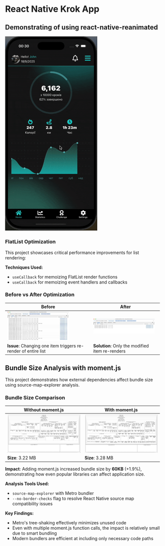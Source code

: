 # React Native Krok App

## Demonstrating of using react-native-reanimated

<img src="src/assets/readme/demonstration.gif" alt="App demonstration showing animations in action" width="300">

### FlatList Optimization

This project showcases critical performance improvements for list rendering:

**Techniques Used:**

- `useCallback` for memoizing FlatList render functions
- `useCallback` for memoizing event handlers and callbacks

### Before vs After Optimization

| Before                                                                                      | After                                                                                     |
| ------------------------------------------------------------------------------------------- | ----------------------------------------------------------------------------------------- |
| <img src="src/assets/readme/before.jpeg" alt="Performance before optimization" width="200"> | <img src="src/assets/readme/after.jpeg" alt="Performance after optimization" width="200"> |
| **Issue**: Changing one item triggers re-render of entire list                              | **Solution**: Only the modified item re-renders                                           |

## Bundle Size Analysis with moment.js

This project demonstrates how external dependencies affect bundle size using source-map-explorer analysis.

### Bundle Size Comparison

| Without moment.js                                                                                         | With moment.js                                                                                       |
| --------------------------------------------------------------------------------------------------------- | ---------------------------------------------------------------------------------------------------- |
| <img src="src/assets/readme/without-moment-js.png" alt="Bundle analysis without moment.js" width="400"> | <img src="src/assets/readme/with-moment-js.png" alt="Bundle analysis with moment.js" width="400"> |
| **Size**: 3.22 MB                                                                                        | **Size**: 3.28 MB                                                                                   |

**Impact**: Adding moment.js increased bundle size by **60KB** (+1.9%), demonstrating how even popular libraries can affect application size.

**Analysis Tools Used:**
- `source-map-explorer` with Metro bundler
- `--no-border-checks` flag to resolve React Native source map compatibility issues

**Key Findings:**
- Metro's tree-shaking effectively minimizes unused code
- Even with multiple moment.js function calls, the impact is relatively small due to smart bundling
- Modern bundlers are efficient at including only necessary code paths
